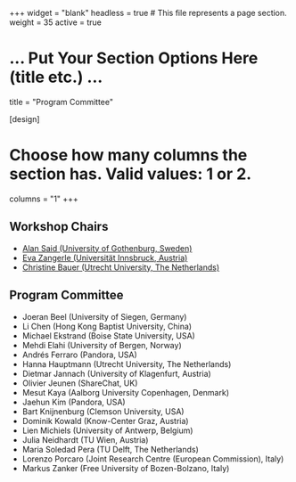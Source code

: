 +++
widget = "blank"
headless = true  # This file represents a page section.
weight = 35 
active = true

# ... Put Your Section Options Here (title etc.) ...
title = "Program Committee"

[design]
  # Choose how many columns the section has. Valid values: 1 or 2.
  columns = "1"
+++

<h2>Workshop Chairs</h2>
  
* [Alan Said (University of Gothenburg, Sweden)](http://alansaid.com)
* [Eva Zangerle (Universität Innsbruck, Austria)](http://evazangerle.at) 
* [Christine Bauer (Utrecht University, The Netherlands)](https://christinebauer.eu/)

<h2>Program Committee</h2>

* Joeran Beel (University of Siegen, Germany)
* Li Chen (Hong Kong Baptist University, China)
* Michael Ekstrand (Boise State University, USA)
* Mehdi Elahi (University of Bergen, Norway)
* Andrés Ferraro (Pandora, USA)
* Hanna Hauptmann (Utrecht University, The Netherlands)
* Dietmar Jannach (University of Klagenfurt, Austria)
* Olivier Jeunen (ShareChat, UK)
* Mesut Kaya (Aalborg University Copenhagen, Denmark)
* Jaehun Kim (Pandora, USA)
* Bart Knijnenburg (Clemson University, USA)
* Dominik Kowald (Know-Center Graz, Austria)
* Lien Michiels (University of Antwerp, Belgium)
* Julia Neidhardt (TU Wien, Austria)
* Maria Soledad Pera (TU Delft, The Netherlands)
* Lorenzo Porcaro (Joint Research Centre (European Commission), Italy)
* Markus Zanker (Free University of Bozen-Bolzano, Italy)

<!--* Linus W. Dietz (Technical University of Munich, Germany)
# * Alejandro Bellogin (Universidad Autónoma de Madrid, Spain)
# * Toine Bogers (Aalborg University Copenhagen, Denmark)
# * Paolo Cremonesi (Politecnico di Milano, Italy)
# * Amra Delić (University of Sarajevo, Bosnia and Herzegovina)
# * Bruce Ferwerda (Jönköping University, Sweden)
# * Manel Slokom (TU Delft, The Netherlands)
# * Marko Tkalčič (University of Primorska, Slovenia)
# * Martijn C. Willemsen (Eindhoven University of Technology, The Netherlands)
* Maurizio Ferrari Dacrema (Politecnico di Milano, Italy)
* Pigi Kouki (Relational AI)
* Sandy Maniolos (Delft University of Technology, The Netherlands)
* Ashlee Milton (Boise State University, USA)
* Jessie Smith (University of Colorado, Boulder, USA)
-->
                                                                                                                                                                 
